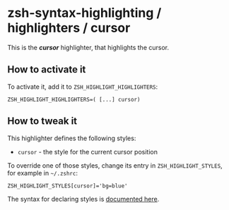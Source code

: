 zsh-syntax-highlighting / highlighters / cursor
=================================================

This is the ***cursor*** highlighter, that highlights the cursor.


How to activate it
------------------

To activate it, add it to `ZSH_HIGHLIGHT_HIGHLIGHTERS`:

    ZSH_HIGHLIGHT_HIGHLIGHTERS=( [...] cursor)


How to tweak it
---------------

This highlighter defines the following styles:

* `cursor` - the style for the current cursor position

To override one of those styles, change its entry in `ZSH_HIGHLIGHT_STYLES`, for example in `~/.zshrc`:

    ZSH_HIGHLIGHT_STYLES[cursor]='bg=blue'

The syntax for declaring styles is [documented here](http://zsh.sourceforge.net/Doc/Release/Zsh-Line-Editor.html#SEC135).

